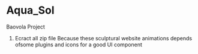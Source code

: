 # Aqua_Sol
Baovola Project

1) Ecract all zip file 
   Because these sculptural website animations depends ofsome plugins and icons for a good UI component
